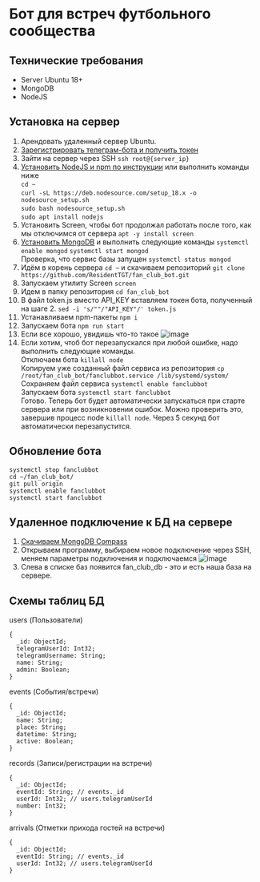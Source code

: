 # Бот для встреч футбольного сообщества 
## Технические требования
- Server Ubuntu 18+
- MongoDB
- NodeJS
## Установка на сервер
1. Арендовать удаленный сервер Ubuntu.
2. [Зарегистрировать телеграм-бота и получить токен](https://core.telegram.org/bots#3-how-do-i-create-a-bot)
3. Зайти на сервер через SSH ```ssh root@{server_ip}```
4. [Установить NodeJS и npm по инструкции](https://www.digitalocean.com/community/tutorials/how-to-install-node-js-on-ubuntu-20-04-ru) или выполнить команды ниже<br>
```cd ~```<br>
```curl -sL https://deb.nodesource.com/setup_18.x -o nodesource_setup.sh```<br>
```sudo bash nodesource_setup.sh```<br>
```sudo apt install nodejs```<br>
5. Установить Screen, чтобы бот продолжал работать после того, как мы отключимся от сервера ```apt -y install screen```
6. [Установить MongoDB](https://www.mongodb.com/docs/manual/tutorial/install-mongodb-on-ubuntu/#install-mongodb-community-edition) и выполнить следующие команды
```systemctl enable mongod```
```systemctl start mongod```<br>
Проверка, что сервис базы запущен ```systemctl status mongod```
7. Идём в корень сервера ```cd ~``` и скачиваем репозиторий ```git clone https://github.com/ResidentTGT/fan_club_bot.git```
8. Запускаем утилиту Screen ```screen```
9. Идем в папку репозитория ```cd fan_club_bot```
10. В файл token.js вместо API_KEY вставляем токен бота, полученный на шаге 2. ```sed -i 's/""/"API_KEY"/' token.js```
11. Устанавливаем npm-пакеты ```npm i```
12. Запускаем бота ```npm run start```<br>
13. Если все хорошо, увидишь что-то такое
![image](https://user-images.githubusercontent.com/18449287/181778194-56a6bf34-7bb2-49be-bc3f-3c3a2c594704.png)
14. Если хотим, чтоб бот перезапускался при любой ошибке, надо выполнить следующие команды.<br>
Отключаем бота ```killall node```<br>
Копируем уже созданный файл сервиса из репозитория ```cp /root/fan_club_bot/fanclubbot.service /lib/systemd/system/```<br>
Сохраняем файл сервиса ```systemctl enable fanclubbot```<br>
Запускаем бота ```systemctl start fanclubbot```<br>
Готово. Теперь бот будет автоматически запускаться при старте сервера или при возникновении ошибок. Можно проверить это, завершив процесс node ```killall node```. Через 5 секунд бот автоматически перезапустится.

## Обновление бота
```systemctl stop fanclubbot```<br>
```cd ~/fan_club_bot/```<br>
```git pull origin```<br>
```systemctl enable fanclubbot```<br>
```systemctl start fanclubbot```<br>

## Удаленное подключение к БД на сервере
1. [Скачиваем MongoDB Compass](https://www.mongodb.com/products/compass)
2. Открываем программу, выбираем новое подключение через SSH, меняем параметры подключения и подключаемся
![image](https://user-images.githubusercontent.com/18449287/181896868-57614c32-327f-445e-a190-2739f21f66d5.png)
3. Слева в списке баз появится fan_club_db - это и есть наша база на сервере.
 
## Схемы таблиц БД
users (Пользователи)
```
{
  _id: ObjectId;
  telegramUserId: Int32;
  telegramUsername: String;
  name: String;
  admin: Boolean;
}
```
events (События/встречи)
```
{
  _id: ObjectId;
  name: String;
  place: String;
  datetime: String;
  active: Boolean;
}
```
records (Записи/регистрации на встречи)
```
{
  _id: ObjectId;
  eventId: String; // events._id
  userId: Int32; // users.telegramUserId
  number: Int32;
}
```
arrivals (Отметки прихода гостей на встречи)
```
{
  _id: ObjectId;
  eventId: String; // events._id
  userId: Int32; // users.telegramUserId
}
```
